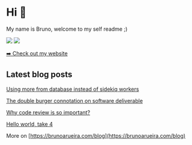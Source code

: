 # Hi 👋

My name is Bruno, welcome to my self readme ;)

[![](https://img.shields.io/badge/twitter-%231DA1F2.svg?&style=for-the-badge&logo=twitter&logoColor=white)](https://twitter.com/bruno_arueira)
[![](https://img.shields.io/badge/linkedin-%230077B5.svg?&style=for-the-badge&logo=linkedin&logoColor=white)](https://www.linkedin.com/in/brunoarueira)

[➡️ Check out my website](https://www.brunoarueira.com)

## Latest blog posts
<!-- blog starts -->
[Using more from database instead of sidekiq workers](https://brunoarueira.com/blog/using-more-from-database-instead-of-sidekiq-workers)

[The double burger connotation on software deliverable](https://brunoarueira.com/blog/the-double-burger-connotation-on-software-deliverable)

[Why code review is so important?](https://brunoarueira.com/blog/why-code-review-is-so-important)

[Hello world, take 4](https://brunoarueira.com/blog/hello-world-take-4)
<!-- blog ends -->




More on [https://brunoarueira.com/blog](https://brunoarueira.com/blog)
